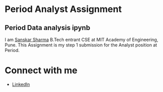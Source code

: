 # **Period Analyst Assignment**

## **Period Data analysis ipynb**

I am [Sanskar Sharma](https://www.linkedin.com/in/sanskar-sharma-601aa1195/) B.Tech entrant CSE at MIT Academy of Engineering, Pune. This Assignment is my step 1 submission for the Analyst position at Period.

# **Connect with me**
* [LinkedIn](https://www.linkedin.com/in/sanskar-sharma-601aa1195/)
